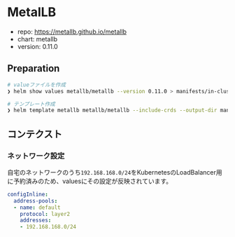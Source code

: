 MetalLB
===

- repo: https://metallb.github.io/metallb
- chart: metallb
- version: 0.11.0

## Preparation

```bash
# valueファイルを作成
❯ helm show values metallb/metallb --version 0.11.0 > manifests/in-cluster/metallb/values

# テンプレート作成
❯ helm template metallb metallb/metallb --include-crds --output-dir manifests/in-cluster -f manifests/in-cluster/metallb/values --version 0.11.0 -n metallb
```

## コンテクスト

### ネットワーク設定
自宅のネットワークのうち`192.168.168.0/24`をKubernetesのLoadBalancer用に予約済みのため、valuesにその設定が反映されています。

```yaml
configInline:
  address-pools:
  - name: default
    protocol: layer2
    addresses:
    - 192.168.168.0/24
```
